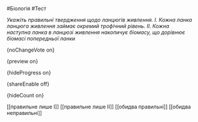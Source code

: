 #Біологія #Тест

*Укажіть правильні твердження щодо ланцюгів живлення. І.  Кожна ланка ланцюга живлення займає окремий трофічний рівень.  ІІ.  Кожна наступна ланка в ланцюзі живлення накопичує біомасу, що дорівнює    біомасі попередньої ланки*

{noChangeVote on}

{preview on}

{hideProgress on}

{shareEnable off}

{hideCount on}

[[правильне лише І]]
[[правильне лише ІІ]]
[[обидва правильні]]
[[обидва неправильні]]
